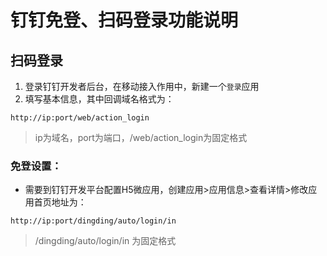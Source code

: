 # 钉钉免登、扫码登录功能说明

## 扫码登录

1. 登录钉钉开发者后台，在移动接入作用中，新建一个`登录`应用
2. 填写基本信息，其中回调域名格式为：

``` http://ip:port/web/action_login ```  
> ip为域名，port为端口，/web/action_login为固定格式

### 免登设置：

- 需要到钉钉开发平台配置H5微应用，创建应用>应用信息>查看详情>修改应用首页地址为：

``` http://ip:port/dingding/auto/login/in  ```

>  /dingding/auto/login/in 为固定格式